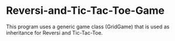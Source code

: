 # Reversi-and-Tic-Tac-Toe-Game
This program uses a generic game class (GridGame) that is used as inheritance for Reversi and Tic-Tac-Toe.
